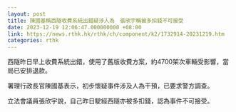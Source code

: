 ```yaml
---
layout: post
title: 陳國基稱西隧收費系統出錯疑涉人為　張欣宇稱被多扣錢不可接受
date: 2023-12-19 12:06:47.000000000 +08:00
link: https://news.rthk.hk/rthk/ch/component/k2/1732914-20231219.htm
categories: rthk
---
```


西隧昨日早上收費系統出錯，使用了舊版收費方案，約4700架次車輛受影響，當局已安排退款。

署理行政長官陳國基表示，初步懷疑事件涉及人為干預，已要求警方調查。

立法會議員張欣宇說，自己昨日駛經西隧亦被多扣錢，認為事件不可接受。
